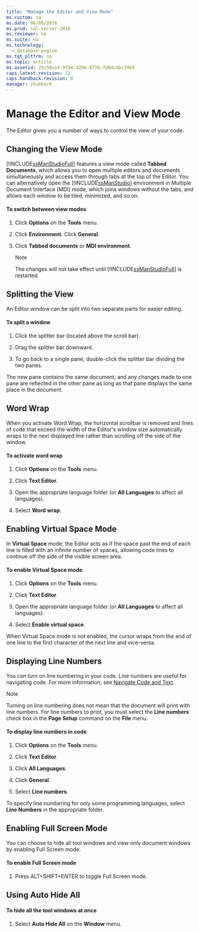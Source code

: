 ```yaml
---
title: "Manage the Editor and View Mode"
ms.custom: na
ms.date: 08/09/2016
ms.prod: sql-server-2016
ms.reviewer: na
ms.suite: na
ms.technology: 
  - database-engine
ms.tgt_pltfrm: na
ms.topic: article
ms.assetid: 25c58a14-9f94-4296-9770-7d84c6bc3969
caps.latest.revision: 22
caps.handback.revision: 0
manager: jhubbard
---
```

# Manage the Editor and View Mode
The Editor gives you a number of ways to control the view of your code.  
  
## Changing the View Mode  
 [!INCLUDE[ssManStudioFull](../../Topics/TopicNameContainA/tokens/ssManStudioFull_md.md)] features a view mode called **Tabbed Documents**, which allows you to open multiple editors and documents simultaneously and access them through tabs at the top of the Editor. You can alternatively open the [!INCLUDE[ssManStudio](../../Topics/TopicNameContainA/tokens/ssManStudio_md.md)] environment in Multiple Document Interface (MDI) mode, which joins windows without the tabs, and allows each window to be tiled, minimized, and so on.  
  
#### To switch between view modes  
  
1.  Click **Options** on the **Tools** menu.  
  
2.  Click **Environment**. Click **General**.  
  
3.  Click **Tabbed documents** or **MDI environment**.  
  
    > [!NOTE]  
    >  The changes will not take effect until [!INCLUDE[ssManStudioFull](../../Topics/TopicNameContainA/tokens/ssManStudioFull_md.md)] is restarted.  
  
## Splitting the View  
 An Editor window can be split into two separate parts for easier editing.  
  
#### To split a window  
  
1.  Click the splitter bar (located above the scroll bar).  
  
2.  Drag the splitter bar downward.  
  
3.  To go back to a single pane, double-click the splitter bar dividing the two panes.  
  
 The new pane contains the same document, and any changes made to one pane are reflected in the other pane as long as that pane displays the same place in the document.  
  
## Word Wrap  
 When you activate Word Wrap, the horizontal scrollbar is removed and lines of code that exceed the width of the Editor's window size automatically wraps to the next displayed line rather than scrolling off the side of the window.  
  
#### To activate word wrap  
  
1.  Click **Options** on the **Tools** menu.  
  
2.  Click **Text Editor**.  
  
3.  Open the appropriate language folder (or **All Languages** to affect all languages).  
  
4.  Select **Word wrap**.  
  
## Enabling Virtual Space Mode  
 In **Virtual Space** mode, the Editor acts as if the space past the end of each line is filled with an infinite number of spaces, allowing code lines to continue off the side of the visible screen area.  
  
#### To enable Virtual Space mode  
  
1.  Click **Options** on the **Tools** menu.  
  
2.  Click **Text Editor**.  
  
3.  Open the appropriate language folder (or **All Languages** to affect all languages).  
  
4.  Select **Enable virtual space**.  
  
 When Virtual Space mode is not enabled, the cursor wraps from the end of one line to the first character of the next line and vice-versa.  
  
## Displaying Line Numbers  
 You can turn on line numbering in your code. Line numbers are useful for navigating code. For more information, see [Navigate Code and Text](../../Topics/TopicNameNotContainA/Navigate-Code-and-Text.md).  
  
> [!NOTE]  
>  Turning on line numbering does not mean that the document will print with line numbers. For line numbers to print, you must select the **Line numbers** check box in the **Page Setup** command on the **File** menu.  
  
#### To display line numbers in code  
  
1.  Click **Options** on the **Tools** menu.  
  
2.  Click **Text Editor**.  
  
3.  Click **All Languages**.  
  
4.  Click **General**.  
  
5.  Select **Line numbers**.  
  
 To specify line numbering for only some programming languages, select **Line Numbers** in the appropriate folder.  
  
## Enabling Full Screen Mode  
 You can choose to hide all tool windows and view only document windows by enabling Full Screen mode.  
  
#### To enable Full Screen mode  
  
1.  Press ALT+SHIFT+ENTER to toggle Full Screen mode.  
  
## Using Auto Hide All  
  
#### To hide all the tool windows at once  
  
1.  Select **Auto Hide All** on the **Window** menu.
